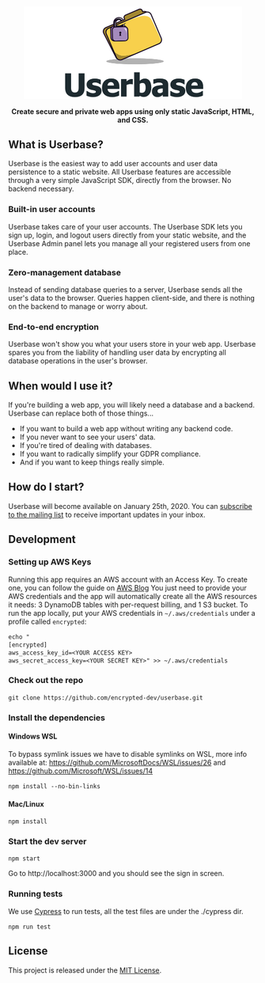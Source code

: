 <p align="center">
  <a href="https://userbase.com"><img src="docs/logo.png" width="441" alt="Userbase"></a>
</p>

<p align="center">
<b>Create secure and private web apps using only static JavaScript, HTML, and CSS.</b>
</p>

## What is Userbase?

Userbase is the easiest way to add user accounts and user data persistence to a static website. All Userbase features are accessible through a very simple JavaScript SDK, directly from the browser. No backend necessary.

### Built-in user accounts
Userbase takes care of your user accounts. The Userbase SDK lets you sign up, login, and logout users directly from your static website, and the Userbase Admin panel lets you manage all your registered users from one place.

### Zero-management database
Instead of sending database queries to a server, Userbase sends all the user's data to the browser. Queries happen client-side, and there is nothing on the backend to manage or worry about.

### End-to-end encryption
Userbase won't show you what your users store in your web app. Userbase spares you from the liability of handling user data by encrypting all database operations in the user's browser.

## When would I use it?
If you're building a web app, you will likely need a database and a backend. Userbase can replace both of those things...

- If you want to build a web app without writing any backend code.
- If you never want to see your users' data.
- If you're tired of dealing with databases.
- If you want to radically simplify your GDPR compliance.
- And if you want to keep things really simple.

## How do I start?
Userbase will become available on January 25th, 2020. You can [subscribe to the mailing list](https://userbase.com/mailing-list) to receive important updates in your inbox.

## Development

### Setting up AWS Keys
Running this app requires an AWS account with an Access Key. To create one, you can follow the guide on [AWS Blog](https://aws.amazon.com/blogs/security/how-to-find-update-access-keys-password-mfa-aws-management-console/)
You just need to provide your AWS credentials and the app will automatically create all the AWS resources it needs: 3 DynamoDB tables with per-request billing, and 1 S3 bucket. To run the app locally, put your AWS credentials in `~/.aws/credentials` under a profile called `encrypted`:

```
echo "
[encrypted]
aws_access_key_id=<YOUR ACCESS KEY>
aws_secret_access_key=<YOUR SECRET KEY>" >> ~/.aws/credentials
```

### Check out the repo

```
git clone https://github.com/encrypted-dev/userbase.git
```

### Install the dependencies

#### Windows WSL

To bypass symlink issues we have to disable symlinks on WSL, more info available at: https://github.com/MicrosoftDocs/WSL/issues/26
and https://github.com/Microsoft/WSL/issues/14

```
npm install --no-bin-links
```

#### Mac/Linux
```
npm install
```

### Start the dev server

```
npm start
```

Go to http://localhost:3000 and you should see the sign in screen.

### Running tests
We use [Cypress](https://www.cypress.io/) to run tests, all the test files are under the ./cypress dir.

```
npm run test
```

## License

This project is released under the [MIT License](LICENSE).
